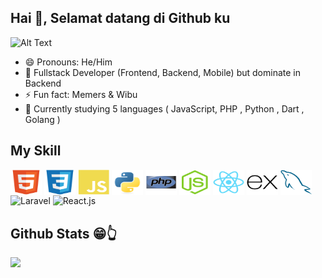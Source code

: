 ## Hai 👋, Selamat datang di Github ku

![Alt Text](https://c.tenor.com/BTfDtq1gNvIAAAAd/eris-greyrat-mushoku-tensei.gif)

- 😄 Pronouns: He/Him
- 🌱 Fullstack Developer (Frontend, Backend, Mobile) but dominate in Backend
- ⚡ Fun fact: Memers & Wibu
- 📖 Currently studying 5 languages ( JavaScript, PHP , Python , Dart , Golang )

## My Skill

<div style="display: inline_block">
    <img align="center" alt="CSS" height="40" width="50" src="https://raw.githubusercontent.com/devicons/devicon/master/icons/html5/html5-original.svg">
    <img align="center" alt="CSS" height="40" width="50" src="https://raw.githubusercontent.com/devicons/devicon/master/icons/css3/css3-original.svg">
    <img align="center" alt="Js" height="40" width="50" src="https://raw.githubusercontent.com/devicons/devicon/master/icons/javascript/javascript-plain.svg">
    <img align="center" alt="React.js" height="40" width="50" src="https://raw.githubusercontent.com/devicons/devicon/master/icons/python/python-original.svg">
    <img align="center" alt="php" height="40" width="50" src="https://raw.githubusercontent.com/devicons/devicon/master/icons/php/php-original.svg">
    <img align="center" alt="HTML" height="40" width="50" src="https://raw.githubusercontent.com/devicons/devicon/master/icons/nodejs/nodejs-original.svg">
    <img align="center" alt="React.js" height="40" width="50" src="https://raw.githubusercontent.com/devicons/devicon/master/icons/react/react-original.svg">
    <img align="center" alt="React.js" height="40" width="50" src="https://raw.githubusercontent.com/devicons/devicon/master/icons/express/express-original.svg">
    <img align="center" alt="Mysql" height="40" width="50" src="https://raw.githubusercontent.com/devicons/devicon/master/icons/mysql/mysql-original.svg">
    <img align="center" alt="Laravel" height="40" width="50" src="https://cdn.worldvectorlogo.com/logos/laravel-2.svg">
    <img align="center" alt="React.js" height="40" width="50" src="https://cdn.worldvectorlogo.com/logos/lumen-1.svg">

</div>


## Github Stats 😁👆

<a href="https://github.com/capricron">
  <img height="180em" src="https://github-readme-stats.vercel.app/api/top-langs/?username=capricron&theme=radical&layout=compact" />
</a>

